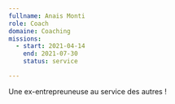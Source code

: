 ```yaml
---
fullname: Anais Monti
role: Coach
domaine: Coaching
missions:
  - start: 2021-04-14
    end: 2021-07-30
    status: service

---
```


Une ex-entrepreuneuse au service des autres ! 
